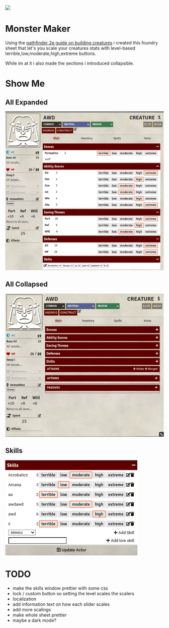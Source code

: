 ![](https://img.shields.io/badge/Foundry-v0.8.8-informational)
<!--- Downloads @ Latest Badge -->
<!--- replace <user>/<repo> with your username/repository -->
<!--- ![Latest Release Download Count](https://img.shields.io/github/downloads/sum-catnip/monster-maker/latest/module.zip) -->

<!--- Forge Bazaar Install % Badge -->
<!--- replace <your-module-name> with the `name` in your manifest -->
<!--- ![Forge Installs](https://img.shields.io/badge/dynamic/json?label=Forge%20Installs&query=package.installs&suffix=%25&url=https%3A%2F%2Fforge-vtt.com%2Fapi%2Fbazaar%2Fpackage%2Fmonster-maker&colorB=4aa94a) -->

# Monster Maker

Using the [pathfinder 2e guide on building creatures](https://2e.aonprd.com/Rules.aspx?ID=995)
i created this foundry sheet that let's you scale your creatures stats with
level-based terrible,low,moderate,high,extreme buttons.

While im at it i also made the sections i introduced collapsible.

# Show Me

## All Expanded
![screenshot expanded](scrots/expanded.png)

## All Collapsed
![screenshot collapsed](scrots/collapsed.png)

## Skills
![screenshot skills](scrots/skills.png)

# TODO

- make the skills window prettier with some css
- lock / custom button so setting the level scales the scalers
- localization
- add information text on how each slider scales
- add more scalings
- make whole sheet prettier
- maybe a dark mode?
